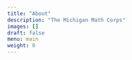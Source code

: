 ```yaml
---
title: "About"
description: "The Michigan Math Corps"
images: []
draft: false
menu: main
weight: 0
---
```

